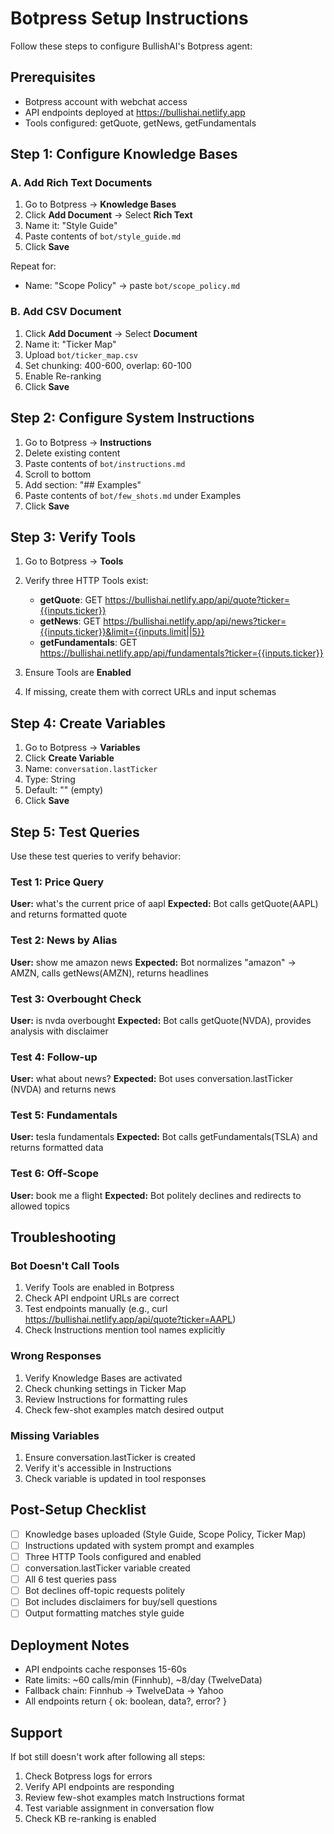 # Botpress Setup Instructions

Follow these steps to configure BullishAI's Botpress agent:

## Prerequisites
- Botpress account with webchat access
- API endpoints deployed at https://bullishai.netlify.app
- Tools configured: getQuote, getNews, getFundamentals

## Step 1: Configure Knowledge Bases

### A. Add Rich Text Documents

1. Go to Botpress → **Knowledge Bases**
2. Click **Add Document** → Select **Rich Text**
3. Name it: "Style Guide"
4. Paste contents of `bot/style_guide.md`
5. Click **Save**

Repeat for:
- Name: "Scope Policy" → paste `bot/scope_policy.md`

### B. Add CSV Document

1. Click **Add Document** → Select **Document**
2. Name it: "Ticker Map"
3. Upload `bot/ticker_map.csv`
4. Set chunking: 400-600, overlap: 60-100
5. Enable Re-ranking
6. Click **Save**

## Step 2: Configure System Instructions

1. Go to Botpress → **Instructions**
2. Delete existing content
3. Paste contents of `bot/instructions.md`
4. Scroll to bottom
5. Add section: "## Examples"
6. Paste contents of `bot/few_shots.md` under Examples
7. Click **Save**

## Step 3: Verify Tools

1. Go to Botpress → **Tools**
2. Verify three HTTP Tools exist:
   - **getQuote**: GET https://bullishai.netlify.app/api/quote?ticker={{inputs.ticker}}
   - **getNews**: GET https://bullishai.netlify.app/api/news?ticker={{inputs.ticker}}&limit={{inputs.limit||5}}
   - **getFundamentals**: GET https://bullishai.netlify.app/api/fundamentals?ticker={{inputs.ticker}}

3. Ensure Tools are **Enabled**
4. If missing, create them with correct URLs and input schemas

## Step 4: Create Variables

1. Go to Botpress → **Variables**
2. Click **Create Variable**
3. Name: `conversation.lastTicker`
4. Type: String
5. Default: "" (empty)
6. Click **Save**

## Step 5: Test Queries

Use these test queries to verify behavior:

### Test 1: Price Query
**User:** what's the current price of aapl
**Expected:** Bot calls getQuote(AAPL) and returns formatted quote

### Test 2: News by Alias
**User:** show me amazon news
**Expected:** Bot normalizes "amazon" → AMZN, calls getNews(AMZN), returns headlines

### Test 3: Overbought Check
**User:** is nvda overbought
**Expected:** Bot calls getQuote(NVDA), provides analysis with disclaimer

### Test 4: Follow-up
**User:** what about news?
**Expected:** Bot uses conversation.lastTicker (NVDA) and returns news

### Test 5: Fundamentals
**User:** tesla fundamentals
**Expected:** Bot calls getFundamentals(TSLA) and returns formatted data

### Test 6: Off-Scope
**User:** book me a flight
**Expected:** Bot politely declines and redirects to allowed topics

## Troubleshooting

### Bot Doesn't Call Tools
1. Verify Tools are enabled in Botpress
2. Check API endpoint URLs are correct
3. Test endpoints manually (e.g., curl https://bullishai.netlify.app/api/quote?ticker=AAPL)
4. Check Instructions mention tool names explicitly

### Wrong Responses
1. Verify Knowledge Bases are activated
2. Check chunking settings in Ticker Map
3. Review Instructions for formatting rules
4. Check few-shot examples match desired output

### Missing Variables
1. Ensure conversation.lastTicker is created
2. Verify it's accessible in Instructions
3. Check variable is updated in tool responses

## Post-Setup Checklist
- [ ] Knowledge bases uploaded (Style Guide, Scope Policy, Ticker Map)
- [ ] Instructions updated with system prompt and examples
- [ ] Three HTTP Tools configured and enabled
- [ ] conversation.lastTicker variable created
- [ ] All 6 test queries pass
- [ ] Bot declines off-topic requests politely
- [ ] Bot includes disclaimers for buy/sell questions
- [ ] Output formatting matches style guide

## Deployment Notes
- API endpoints cache responses 15-60s
- Rate limits: ~60 calls/min (Finnhub), ~8/day (TwelveData)
- Fallback chain: Finnhub → TwelveData → Yahoo
- All endpoints return { ok: boolean, data?, error? }

## Support
If bot still doesn't work after following all steps:
1. Check Botpress logs for errors
2. Verify API endpoints are responding
3. Review few-shot examples match Instructions format
4. Test variable assignment in conversation flow
5. Check KB re-ranking is enabled

